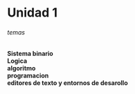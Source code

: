 # Unidad 1  


###### temas  

**Sistema binario**  
**Logica**  
**algoritmo**  
**programacion**  
**editores de texto y entornos de desarollo**  